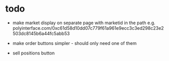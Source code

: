 # todo

- make market display on separate page with marketid in the path e.g. polyinterface.com/0xc61d58d10dd07c779f61a961e9ecc3c3ed298c23e2503dc8145b6a44fc5abb53

- make order buttons simpler - should only need one of them

- sell positions button
